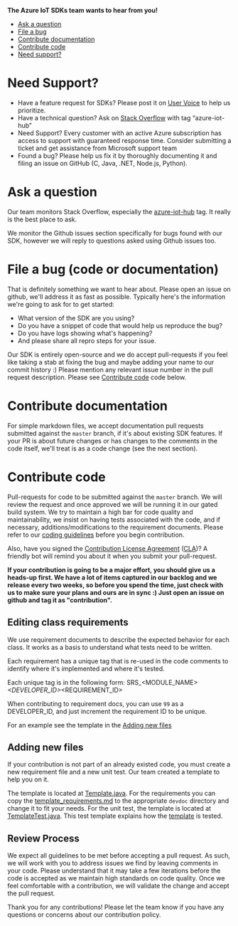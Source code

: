 **The Azure IoT SDKs team wants to hear from you!**

- [Ask a question](#ask-a-question)
- [File a bug](#file-a-bug-code-or-documentation)
- [Contribute documentation](#contribute-documentation)
- [Contribute code](#contribute-code)
- [Need support?](#need-support)

# Need Support?
* Have a feature request for SDKs? Please post it on [User Voice](https://feedback.azure.com/forums/321918-azure-iot) to help us prioritize.
* Have a technical question? Ask on [Stack Overflow](https://stackoverflow.com/questions/tagged/azure-iot-hub) with tag “azure-iot-hub”
* Need Support? Every customer with an active Azure subscription has access to support with guaranteed response time.  Consider submitting a ticket and get assistance from Microsoft support team
* Found a bug? Please help us fix it by thoroughly documenting it and filing an issue on GitHub (C, Java, .NET, Node.js, Python).


# Ask a question
Our team monitors Stack Overflow, especially the [azure-iot-hub](http://stackoverflow.com/questions/tagged/azure-iot-hub) tag. It really is the best place to ask.

We monitor the Github issues section specifically for bugs found with our SDK, however we will reply to questions asked using Github issues too.

# File a bug (code or documentation)
That is definitely something we want to hear about. Please open an issue on github, we'll address it as fast as possible. Typically here's the information we're going to ask for to get started:

- What version of the SDK are you using?
- Do you have a snippet of code that would help us reproduce the bug?
- Do you have logs showing what's happening?
- And please share all repro steps for your issue.

Our SDK is entirely open-source and we do accept pull-requests if you feel like taking a stab at fixing the bug and maybe adding your name to our commit history :) Please mention
any relevant issue number in the pull request description. Please see [Contribute code](#contribute-code) code below.

# Contribute documentation
For simple markdown files, we accept documentation pull requests submitted against the `master` branch, if it's about existing SDK features.
If your PR is about future changes or has changes to the comments in the code itself, we'll treat is as a code change (see the next section).

# Contribute code
Pull-requests for code to be submitted against the `master` branch. We will review the request and once approved we will be running it in our gated build system. We try to maintain a high bar for code quality and maintainability, we insist on having tests associated with the code, and if necessary, additions/modifications to the requirement documents. Please refer to our [coding guidelines](https://github.com/Azure/azure-iot-sdk-java/blob/master/.github/CODING_GUIDELINES.md) before you begin contribution.

Also, have you signed the [Contribution License Agreement](https://cla.microsoft.com/) ([CLA](https://cla.microsoft.com/))? A friendly bot will remind you about it when you submit your pull-request.

**If your contribution is going to be a major effort, you should give us a heads-up first. We have a lot of items captured in our backlog and we release every two weeks, so before you spend the time, just check with us to make sure your plans and ours are in sync :) Just open an issue on github and tag it as "contribution".**

## Editing class requirements
We use requirement documents to describe the expected behavior for each class. It works as a basis to understand what tests need to be written.

Each requirement has a unique tag that is re-used in the code comments to identify where it's implemented and where it's tested.

Each unique tag is in the following form:
SRS_<MODULE_NAME>_<DEVELOPER_ID>_<REQUIREMENT_ID>

When contributing to requirement docs, you can use `99` as a DEVELOPER_ID, and just increment the requirement ID to be unique.

For an example see the template in the [Adding new files](#adding-new-files)

## Adding new files
If your contribution is not part of an already existed code, you must create a new requirement file and a new unit test. Our team created a template to help you on it. 

The template is located at [Template.java](https://github.com/Azure/azure-iot-sdk-java/tree/master/device/iot-device-client/src/main/java/com/microsoft/azure/sdk/iot/device/Template.java). For the requirements you can copy the [template_requirements.md](https://github.com/Azure/azure-iot-sdk-java/tree/master/device/iot-device-client/devdoc/requirement_docs/com/microsoft/azure/iothub/template_requirements.md) to the appropriate `devdoc` directory and change it to fit your needs.
For the unit test, the template is located at [TemplateTest.java](https://github.com/Azure/azure-iot-sdk-java/tree/master/device/iot-device-client/src/test/java/tests/unit/com/microsoft/azure/sdk/iot/device). This test template explains how the [template](https://github.com/Azure/azure-iot-sdk-java/tree/master/device/iot-device-client/src/main/java/com/microsoft/azure/sdk/iot/device/Template.java) is tested.

## Review Process
We expect all guidelines to be met before accepting a pull request. As such, we will work with you to address issues we find by leaving comments in your code. Please understand that it may take a few iterations before the code is accepted as we maintain high standards on code quality. Once we feel comfortable with a contribution, we will validate the change and accept the pull request.

Thank you for any contributions! Please let the team know if you have any questions or concerns about our contribution policy.
